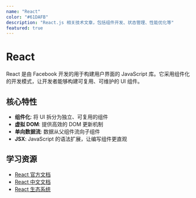 ```yaml
---
name: "React"
color: "#61DAFB"
description: "React.js 相关技术文章，包括组件开发、状态管理、性能优化等"
featured: true
---
```


# React

React 是由 Facebook 开发的用于构建用户界面的 JavaScript 库。它采用组件化的开发模式，让开发者能够构建可复用、可维护的 UI 组件。

## 核心特性

- **组件化**: 将 UI 拆分为独立、可复用的组件
- **虚拟 DOM**: 提供高效的 DOM 更新机制
- **单向数据流**: 数据从父组件流向子组件
- **JSX**: JavaScript 的语法扩展，让编写组件更直观

## 学习资源

- [React 官方文档](https://react.dev)
- [React 中文文档](https://zh-hans.react.dev)
- [React 生态系统](https://github.com/enaqx/awesome-react)
